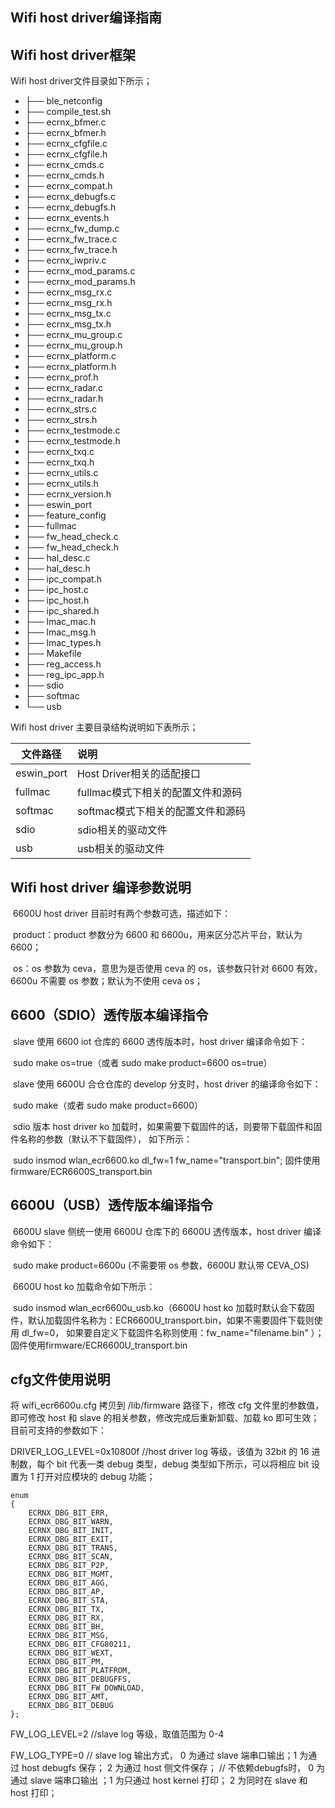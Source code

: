 ## **Wifi host driver编译指南**

## Wifi host driver框架

Wifi host driver文件目录如下所示；

- ├── ble_netconfig
- ├── compile_test.sh
- ├── ecrnx_bfmer.c
- ├── ecrnx_bfmer.h
- ├── ecrnx_cfgfile.c
- ├── ecrnx_cfgfile.h
- ├── ecrnx_cmds.c
- ├── ecrnx_cmds.h
- ├── ecrnx_compat.h
- ├── ecrnx_debugfs.c
- ├── ecrnx_debugfs.h
- ├── ecrnx_events.h
- ├── ecrnx_fw_dump.c
- ├── ecrnx_fw_trace.c
- ├── ecrnx_fw_trace.h
- ├── ecrnx_iwpriv.c
- ├── ecrnx_mod_params.c
- ├── ecrnx_mod_params.h
- ├── ecrnx_msg_rx.c
- ├── ecrnx_msg_rx.h
- ├── ecrnx_msg_tx.c
- ├── ecrnx_msg_tx.h
- ├── ecrnx_mu_group.c
- ├── ecrnx_mu_group.h
- ├── ecrnx_platform.c
- ├── ecrnx_platform.h
- ├── ecrnx_prof.h
- ├── ecrnx_radar.c
- ├── ecrnx_radar.h
- ├── ecrnx_strs.c
- ├── ecrnx_strs.h
- ├── ecrnx_testmode.c
- ├── ecrnx_testmode.h
- ├── ecrnx_txq.c
- ├── ecrnx_txq.h
- ├── ecrnx_utils.c
- ├── ecrnx_utils.h
- ├── ecrnx_version.h
- ├── eswin_port
- ├── feature_config
- ├── fullmac
- ├── fw_head_check.c
- ├── fw_head_check.h
- ├── hal_desc.c
- ├── hal_desc.h
- ├── ipc_compat.h
- ├── ipc_host.c
- ├── ipc_host.h
- ├── ipc_shared.h
- ├── lmac_mac.h
- ├── lmac_msg.h
- ├── lmac_types.h
- ├── Makefile
- ├── reg_access.h
- ├── reg_ipc_app.h
- ├── sdio
- ├── softmac
- └── usb


Wifi host driver 主要目录结构说明如下表所示；

| **文件路径** | **说明**                          |
| ------------ | :-------------------------------- |
| eswin_port   | Host Driver相关的适配接口         |
| fullmac      | fullmac模式下相关的配置文件和源码 |
| softmac      | softmac模式下相关的配置文件和源码 |
| sdio         | sdio相关的驱动文件                |
| usb          | usb相关的驱动文件                 |

## **Wifi host driver 编译参数说明**

​     6600U host driver 目前时有两个参数可选，描述如下：

​     product：product 参数分为 6600 和 6600u，用来区分芯片平台，默认为 6600；

​     os：os 参数为 ceva，意思为是否使用 ceva 的 os，该参数只针对 6600 有效，6600u 不需要 os 参数；默认为不使用 ceva os；

## **6600（SDIO）透传版本编译指令**

​    slave 使用 6600 iot 仓库的 6600 透传版本时，host driver 编译命令如下：

​    sudo make os=true（或者 sudo make product=6600 os=true）

​    slave 使用 6600U 合仓仓库的 develop 分支时，host driver 的编译命令如下：

​    sudo make（或者 sudo make product=6600）

​    sdio 版本 host driver ko 加载时，如果需要下载固件的话，则要带下载固件和固件名称的参数（默认不下载固件）， 如下所示：

​    sudo insmod wlan_ecr6600.ko dl_fw=1 fw_name="transport.bin"; 固件使用firmware/ECR6600S_transport.bin

## **6600U（USB）透传版本编译指令**

​    6600U slave 侧统一使用 6600U 仓库下的 6600U 透传版本，host driver 编译命令如下：

​    sudo make product=6600u (不需要带 os 参数，6600U 默认带 CEVA_OS)

​    6600U host ko 加载命令如下所示：

​    sudo insmod wlan_ecr6600u_usb.ko（6600U host ko 加载时默认会下载固件，默认加载固件名称为：ECR6600U_transport.bin，如果不需要固件下载则使用 dl_fw=0， 如果要自定义下载固件名称则使用：fw_name="filename.bin" ）；固件使用firmware/ECR6600U_transport.bin

## cfg文件使用说明

将 wifi_ecr6600u.cfg 拷贝到 /lib/firmware 路径下，修改 cfg 文件里的参数值，即可修改 host 和 slave 的相关参数，修改完成后重新卸载、加载 ko 即可生效；目前可支持的参数如下：

DRIVER_LOG_LEVEL=0x10800f  //host driver log 等级，该值为 32bit 的 16 进制数，每个 bit 代表一类 debug 类型，debug 类型如下所示，可以将相应 bit 设置为 1 打开对应模块的 debug 功能；
```
enum
{
    ECRNX_DBG_BIT_ERR,
    ECRNX_DBG_BIT_WARN,
    ECRNX_DBG_BIT_INIT,
    ECRNX_DBG_BIT_EXIT,
    ECRNX_DBG_BIT_TRANS,
    ECRNX_DBG_BIT_SCAN,
    ECRNX_DBG_BIT_P2P,
    ECRNX_DBG_BIT_MGMT,
    ECRNX_DBG_BIT_AGG,
    ECRNX_DBG_BIT_AP,
    ECRNX_DBG_BIT_STA,
    ECRNX_DBG_BIT_TX,
    ECRNX_DBG_BIT_RX,
    ECRNX_DBG_BIT_BH,
    ECRNX_DBG_BIT_MSG,
    ECRNX_DBG_BIT_CFG80211,
    ECRNX_DBG_BIT_WEXT,
    ECRNX_DBG_BIT_PM,
    ECRNX_DBG_BIT_PLATFROM,
    ECRNX_DBG_BIT_DEBUGFFS,
    ECRNX_DBG_BIT_FW_DOWNLOAD,
    ECRNX_DBG_BIT_AMT,
    ECRNX_DBG_BIT_DEBUG
};
```


FW_LOG_LEVEL=2  //slave log 等级，取值范围为 0-4

FW_LOG_TYPE=0  // slave log 输出方式， 0 为通过 slave 端串口输出；1 为通过 host debugfs 保存； 2 为通过 host 侧文件保存；
	       // 不依赖debugfs时， 0 为通过 slave 端串口输出 ；1 为只通过 host kernel 打印； 2 为同时在 slave 和 host 打印；
